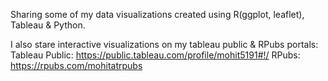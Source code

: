 Sharing some of my data visualizations created using R(ggplot, leaflet), Tableau & Python.

I also stare interactive visualizations on my tableau public & RPubs portals:
Tableau Public: https://public.tableau.com/profile/mohit5191#!/
RPubs: https://rpubs.com/mohitatrpubs
